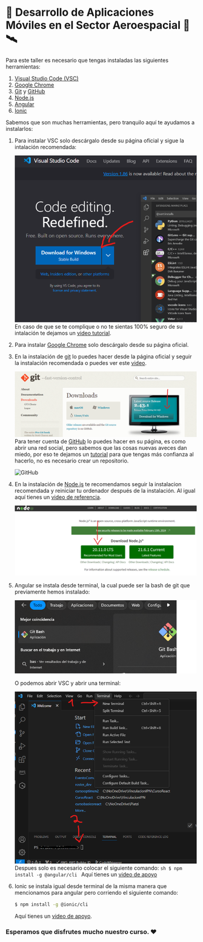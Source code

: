 # 🚀 Desarrollo de Aplicaciones Móviles en el Sector Aeroespacial 📱🛰️
Para este taller es necesario que tengas instaladas las siguientes herramientas:
1. [Visual Studio Code (VSC)](https://code.visualstudio.com/)  
2. [Google Chrome](https://www.google.com/intl/es_es/chrome/)
3. [Git](https://git-scm.com/) y [GitHub](https://github.com/)
4. [Node.js](https://nodejs.org/en)
5. [Angular](https://angular.io/)  
6. [Ionic](https://ionicframework.com/)

Sabemos que son muchas herramientas, pero tranquilo aquí te ayudamos a instalarlos:

1. Para instalar VSC solo descárgalo desde su página oficial y sigue la intalación recomendada:

    ![VSC](./images/VSCDescarga.png)
    En caso de que se te complique o no te sientas 100% seguro de su intalación te dejamos un [video tutorial](https://www.youtube.com/watch?v=X_Z7d04x9-E).
2. Para instalar [Google Chrome](https://www.google.com/intl/es_es/chrome/) solo descárgalo desde su página oficial.
3. En la instalación de [git](https://git-scm.com/downloads) lo puedes hacer desde la página oficial y seguir la instalación recomendada o puedes ver este [video](https://www.youtube.com/watch?v=WcYTcttEf50).

    ![Git](./images/gitDescarga.png)
    Para tener cuenta de [GitHub](https://github.com/) lo puedes hacer en su página, es como abrir una red social, pero sabemos que las cosas nuevas aveces dan miedo, por eso te dejamos un [tutorial](https://www.youtube.com/watch?v=dGIsU9F4yW0) para que tengas más confianza al hacerlo, no es necesario crear un repositorio.

    ![GitHub](https://blogger.googleusercontent.com/img/b/R29vZ2xl/AVvXsEjIYbUH0TFpahGyvTYyFt5TKloKucOdfH5EeoiThHfwJsjM9UvCtgsSSuSJNhm3YQz1UGc0Pwl6Rfo3e2NGREUWq4WyNrdq1uB4g4TRqYUsExBEcn4nFGRMrEUrWgQFB__Jbx11sEJJ8K204hP-6tVEucUc2cbEZsxWr6qBAE_Ia4Mf5Q-YXyQypQhe0w/s16000/kml9j34p9taplrnqtcez.webp)
    
4. En la instalación de [Node.js](https://nodejs.org/en) te recomendamos seguir la instalacion recomendada y reiniciar tu ordenador después de la instalación. Al igual aquí tienes un [video de referencia](https://www.youtube.com/watch?v=dsvCofDdTVA).

    ![NodeJS](./images/nodeJS.png)

5. Angular se instala desde terminal, la cual puede ser la bash de git que previamente hemos instalado:

    ![Bash](./images/bash.png)

    O podemos abrir VSC y abrir una terminal:

    ![Terminal VSC](./images/vscTerminal.png)
    Despues solo es necesario colocar el siguiente comando:
        ```sh
        $ npm install -g @angular/cli
        ```
        Aquí tienes un [video de apoyo](https://www.youtube.com/watch?v=UpJSgXCEqGQ)
6. Ionic se instala igual desde terminal de la misma manera que mencionamos para angular pero corriendo el siguiente comando:

    ```sh
    $ npm install -g @ionic/cli
    ```
    Aquí tienes un [video de apoyo](https://www.youtube.com/watch?v=JL8K9HeTmVE).

### Esperamos que disfrutes mucho nuestro curso. ❤️
